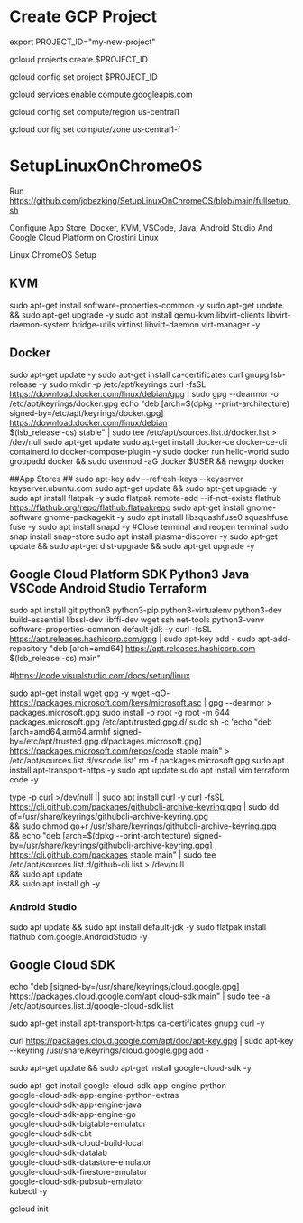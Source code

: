 # Create GCP Project
export PROJECT_ID="my-new-project"

gcloud projects create $PROJECT_ID

gcloud config set project $PROJECT_ID

gcloud services enable compute.googleapis.com

gcloud config set compute/region us-central1

gcloud config set compute/zone us-central1-f


# SetupLinuxOnChromeOS

Run https://github.com/jobezking/SetupLinuxOnChromeOS/blob/main/fullsetup.sh

Configure App Store, Docker, KVM, VSCode, Java, Android Studio And Google Cloud Platform on Crostini Linux

Linux ChromeOS Setup

## KVM ##
sudo apt-get install software-properties-common -y
sudo apt-get update && sudo apt-get upgrade -y 
sudo apt install qemu-kvm libvirt-clients libvirt-daemon-system bridge-utils virtinst libvirt-daemon virt-manager -y

## Docker ##
sudo apt-get update -y
sudo apt-get install ca-certificates curl gnupg lsb-release -y
sudo mkdir -p /etc/apt/keyrings
curl -fsSL https://download.docker.com/linux/debian/gpg | sudo gpg --dearmor -o /etc/apt/keyrings/docker.gpg
echo "deb [arch=$(dpkg --print-architecture) signed-by=/etc/apt/keyrings/docker.gpg] https://download.docker.com/linux/debian \
  $(lsb_release -cs) stable" | sudo tee /etc/apt/sources.list.d/docker.list > /dev/null
sudo apt-get update
sudo apt-get install docker-ce docker-ce-cli containerd.io docker-compose-plugin -y
sudo docker run hello-world
sudo groupadd docker && sudo usermod -aG docker $USER && newgrp docker

##App Stores ##
sudo apt-key adv --refresh-keys --keyserver keyserver.ubuntu.com
sudo apt-get update && sudo apt-get upgrade -y
sudo apt install flatpak -y
sudo flatpak remote-add --if-not-exists flathub https://flathub.org/repo/flathub.flatpakrepo
sudo apt-get install gnome-software gnome-packagekit -y
sudo apt install libsquashfuse0 squashfuse fuse -y
sudo apt install snapd -y
#Close terminal and reopen terminal 
sudo snap install snap-store
sudo apt install plasma-discover -y
sudo apt-get update && sudo apt-get dist-upgrade && sudo apt-get upgrade -y

## Google Cloud Platform SDK Python3 Java VSCode Android Studio Terraform ##

sudo apt install git python3 python3-pip python3-virtualenv python3-dev build-essential libssl-dev libffi-dev wget ssh net-tools python3-venv software-properties-common default-jdk -y
curl -fsSL https://apt.releases.hashicorp.com/gpg | sudo apt-key add -
sudo apt-add-repository "deb [arch=amd64] https://apt.releases.hashicorp.com $(lsb_release -cs) main"

#https://code.visualstudio.com/docs/setup/linux

sudo apt-get install wget gpg -y
wget -qO- https://packages.microsoft.com/keys/microsoft.asc | gpg --dearmor > packages.microsoft.gpg
sudo install -o root -g root -m 644 packages.microsoft.gpg /etc/apt/trusted.gpg.d/
sudo sh -c 'echo "deb [arch=amd64,arm64,armhf signed-by=/etc/apt/trusted.gpg.d/packages.microsoft.gpg] https://packages.microsoft.com/repos/code stable main" > /etc/apt/sources.list.d/vscode.list'
rm -f packages.microsoft.gpg
sudo apt install apt-transport-https -y
sudo apt update
sudo apt install vim terraform code -y

type -p curl >/dev/null || sudo apt install curl -y
curl -fsSL https://cli.github.com/packages/githubcli-archive-keyring.gpg | sudo dd of=/usr/share/keyrings/githubcli-archive-keyring.gpg \
&& sudo chmod go+r /usr/share/keyrings/githubcli-archive-keyring.gpg \
&& echo "deb [arch=$(dpkg --print-architecture) signed-by=/usr/share/keyrings/githubcli-archive-keyring.gpg] https://cli.github.com/packages stable main" | sudo tee /etc/apt/sources.list.d/github-cli.list > /dev/null \
&& sudo apt update \
&& sudo apt install gh -y

### Android Studio

sudo apt update && sudo apt install default-jdk -y
sudo flatpak install flathub com.google.AndroidStudio -y

## Google Cloud SDK

echo "deb [signed-by=/usr/share/keyrings/cloud.google.gpg] https://packages.cloud.google.com/apt cloud-sdk main" | sudo tee -a /etc/apt/sources.list.d/google-cloud-sdk.list

sudo apt-get install apt-transport-https ca-certificates gnupg curl -y

curl https://packages.cloud.google.com/apt/doc/apt-key.gpg | sudo apt-key --keyring /usr/share/keyrings/cloud.google.gpg add -

sudo apt-get update && sudo apt-get install google-cloud-sdk -y

sudo apt-get install google-cloud-sdk-app-engine-python \
google-cloud-sdk-app-engine-python-extras \
google-cloud-sdk-app-engine-java \
google-cloud-sdk-app-engine-go  \
google-cloud-sdk-bigtable-emulator  \
google-cloud-sdk-cbt  \
google-cloud-sdk-cloud-build-local \
google-cloud-sdk-datalab \
google-cloud-sdk-datastore-emulator \
google-cloud-sdk-firestore-emulator \
google-cloud-sdk-pubsub-emulator  \
kubectl -y

gcloud init
